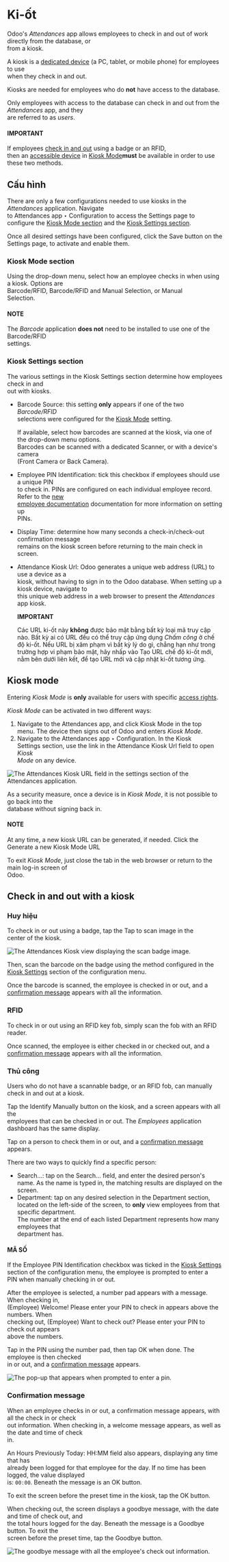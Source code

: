 # Ki-ốt

Odoo's _Attendances_ app allows employees to check in and out of work directly from the database, or\
from a kiosk.

A kiosk is a [dedicated device](hardware.md) (a PC, tablet, or mobile phone) for employees to use\
when they check in and out.

Kiosks are needed for employees who do **not** have access to the database.

Only employees with access to the database can check in and out from the _Attendances_ app, and they\
are referred to as _users_.

#### IMPORTANT

If employees [check in and out](kiosks.md#attendances-kiosk-mode-entry) using a badge or an RFID,\
then an [accessible device](hardware.md) in [Kiosk Mode](kiosks.md#attendances-kiosk-mode)**must** be available in order to use these two methods.

## Cấu hình

There are only a few configurations needed to use kiosks in the _Attendances_ application. Navigate\
to Attendances app ‣ Configuration to access the Settings page to\
configure the [Kiosk Mode section](kiosks.md#attendances-kiosk-mode) and the [Kiosk Settings section](kiosks.md#attendances-kiosk-settings).

Once all desired settings have been configured, click the Save button on the\
Settings page, to activate and enable them.

### Kiosk Mode section

Using the drop-down menu, select how an employee checks in when using a kiosk. Options are\
Barcode/RFID, Barcode/RFID and Manual Selection, or Manual\
Selection.

#### NOTE

The _Barcode_ application **does not** need to be installed to use one of the Barcode/RFID\
settings.

### Kiosk Settings section

The various settings in the Kiosk Settings section determine how employees check in and\
out with kiosks.

*   Barcode Source: this setting **only** appears if one of the two _Barcode/RFID_\
    selections were configured for the [Kiosk Mode](kiosks.md#attendances-kiosk-mode) setting.

    If available, select how barcodes are scanned at the kiosk, via one of the drop-down menu options.\
    Barcodes can be scanned with a dedicated Scanner, or with a device's camera\
    (Front Camera or Back Camera).
* Employee PIN Identification: tick this checkbox if employees should use a unique PIN\
  to check in. PINs are configured on each individual employee record. Refer to the [new\
  employee documentation](../employees/new_employee.md#employees-hr-settings) documentation for more information on setting up\
  PINs.
* Display Time: determine how many seconds a check-in/check-out confirmation message\
  remains on the kiosk screen before returning to the main check in screen.
*   Attendance Kiosk Url: Odoo generates a unique web address (URL) to use a device as a\
    kiosk, without having to sign in to the Odoo database. When setting up a kiosk device, navigate to\
    this unique web address in a web browser to present the _Attendances_ app kiosk.

    **IMPORTANT**

    Các URL ki-ốt này **không** được bảo mật bằng bất kỳ loại mã truy cập nào. Bất kỳ ai có URL đều có thể truy cập ứng dụng _Chấm công_ ở chế độ ki-ốt. Nếu URL bị xâm phạm vì bất kỳ lý do gì, chẳng hạn như trong trường hợp vi phạm bảo mật, hãy nhấp vào Tạo URL chế độ ki-ốt mới, nằm bên dưới liên kết, để tạo URL mới và cập nhật ki-ốt tương ứng.

## Kiosk mode

Entering _Kiosk Mode_ is **only** available for users with specific [access rights](../attendances.md#attendances-access-rights).

_Kiosk Mode_ can be activated in two different ways:

1. Navigate to the Attendances app, and click Kiosk Mode in the top\
   menu. The device then signs out of Odoo and enters _Kiosk Mode_.
2. Navigate to the Attendances app ‣ Configuration. In the Kiosk\
   Settings section, use the link in the Attendance Kiosk Url field to open _Kiosk_\
   _Mode_ on any device.

![The Attendances Kiosk URL field in the settings section of the Attendances application.](../../../_images/kiosk-url.png)

As a security measure, once a device is in _Kiosk Mode_, it is not possible to go back into the\
database without signing back in.

#### NOTE

At any time, a new kiosk URL can be generated, if needed. Click the Generate a new Kiosk Mode URL

To exit _Kiosk Mode_, just close the tab in the web browser or return to the main log-in screen of\
Odoo.

## Check in and out with a kiosk

### Huy hiệu

To check in or out using a badge, tap the Tap to scan image in the\
center of the kiosk.

![The Attendances Kiosk view displaying the scan badge image.](../../../_images/scan-badge.png)

Then, scan the barcode on the badge using the method configured in the [Kiosk Settings](kiosks.md#attendances-kiosk-settings) section of the configuration menu.

Once the barcode is scanned, the employee is checked in or out, and a [confirmation message](kiosks.md#attendances-confirmation) appears with all the information.

### RFID

To check in or out using an RFID key fob, simply scan the fob with an RFID reader.

Once scanned, the employee is either checked in or checked out, and a [confirmation message](kiosks.md#attendances-confirmation) appears with all the information.

### Thủ công

Users who do not have a scannable badge, or an RFID fob, can manually check in and out at a kiosk.

Tap the Identify Manually button on the kiosk, and a screen appears with all the\
employees that can be checked in or out. The _Employees_ application dashboard has the same display.

Tap on a person to check them in or out, and a [confirmation message](kiosks.md#attendances-confirmation) appears.

There are two ways to quickly find a specific person:

* Search...: tap on the Search... field, and enter the desired person's\
  name. As the name is typed in, the matching results are displayed on the screen.
* Department: tap on any desired selection in the Department section,\
  located on the left-side of the screen, to **only** view employees from that specific department.\
  The number at the end of each listed Department represents how many employees that\
  department has.

#### MÃ SỐ

If the Employee PIN Identification checkbox was ticked in the [Kiosk Settings](kiosks.md#attendances-kiosk-settings) section of the configuration menu, the employee is prompted to enter a\
PIN when manually checking in or out.

After the employee is selected, a number pad appears with a message. When checking in,\
(Employee) Welcome! Please enter your PIN to check in appears above the numbers. When\
checking out, (Employee) Want to check out? Please enter your PIN to check out appears\
above the numbers.

Tap in the PIN using the number pad, then tap OK when done. The employee is then checked\
in or out, and a [confirmation message](kiosks.md#attendances-confirmation) appears.

![The pop-up that appears when prompted to enter a pin.](../../../_images/enter-pin.png)

### Confirmation message

When an employee checks in or out, a confirmation message appears, with all the check in or check\
out information. When checking in, a welcome message appears, as well as the date and time of check\
in.

An Hours Previously Today: HH:MM field also appears, displaying any time that has\
already been logged for that employee for the day. If no time has been logged, the value displayed\
is: `00:00`. Beneath the message is an OK button.

To exit the screen before the preset time in the kiosk, tap the OK button.

When checking out, the screen displays a goodbye message, with the date and time of check out, and\
the total hours logged for the day. Beneath the message is a Goodbye button. To exit the\
screen before the preset time, tap the Goodbye button.

![The goodbye message with all the employee's check out information.](../../../_images/goodbye-message.png)
